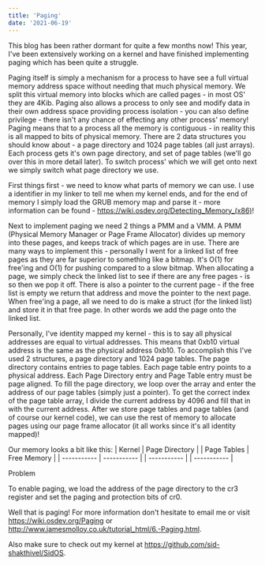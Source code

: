 ```yaml
---
title: 'Paging'
date: '2021-06-19'
---
```


This blog has been rather dormant for quite a few months now!
This year, I've been extensively working on a kernel and have finished implementing paging which has been quite a struggle.

Paging itself is simply a mechanism for a process to have see a full virtual memory address space without needing that much physical memory. We split this virtual memory into blocks which are called pages - in most OS' they are 4Kib. Paging also allows a process to only see and modify data in their own address space providing process isolation - you can also define privilege - there isn't any chance of effecting any other process' memory! Paging means that to a process all the memory is contiguous - in reality this is all mapped to bits of physical memory. There are 2 data structures you should know about - a page directory and 1024 page tables (all just arrays). Each process gets it's own page directory, and set of page tables (we'll go over this in more detail later). To switch process' which we will get onto next we simply switch what page directory we use.

First things first - we need to know what parts of memory we can use. I use a identifier in my linker to tell me when my kernel ends, and for the end of memory I simply load the GRUB memory map and parse it - more information can be found - https://wiki.osdev.org/Detecting_Memory_(x86)!

Next to implement paging we need 2 things a PMM and a VMM. A PMM (Physical Memory Manager or Page Frame Allocator) divides up memory into these pages, and keeps track of which pages are in use. There are many ways to implement this - personally I went for a linked list of free pages as they are far superior to something like a bitmap. It's O(1) for free'ing and O(1) for pushing compared to a slow bitmap. When allocating a page, we simply check the linked list to see if there are any free pages - is so then we pop it off. There is also a pointer to the current page - if the free list is empty we return that address and move the pointer to the next page. When free'ing a page, all we need to do is make a struct (for the linked list) and store it in that free page. In other words we add the page onto the linked list.

Personally, I've identity mapped my kernel - this is to say all physical addresses are equal to virtual addresses. This means that 0xb10 virtual address is the same as the physical address 0xb10. To accomplish this I've used 2 structures, a page directory and 1024 page tables. The page directory contains entries to page tables. Each page table entry points to a physical address. Each Page Directory entry and Page Table entry must be page aligned. To fill the page directory, we loop over the array and enter the address of our page tables (simply just a pointer). To get the correct index of the page table array, I divide the current address by 4096 and fill that in with the current address. After we store page tables and page tables (and of course our kernel code), we can use the rest of memory to allocate pages using our page frame allocator (it all works since it's all identity mapped)!

Our memory looks a bit like this:
| Kernel | Page Directory | | Page Tables | Free Memory |
| ----------- | ----------- | | ----------- | | ----------- |

Problem

To enable paging, we load the address of the page directory to the cr3 register and set the paging and protection bits of cr0.

Well that is paging! For more information don't hesitate to email me or visit https://wiki.osdev.org/Paging or http://www.jamesmolloy.co.uk/tutorial_html/6.-Paging.html.

Also make sure to check out my kernel at https://github.com/sid-shakthivel/SidOS.
